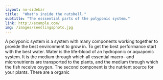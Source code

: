 ```yaml
---
layout: no-sidebar
title:  "What's inside the nutshell."
subtitle: "The esssential parts of the polyponic system."
link: http://example.com/
img: /images/seedlingsphoto.jpg
---
```


A polyponic system is a system with many components working together to provide the best environment to grow in. To get the best performance start with the best water. Water is the life-blood of an hydroponic or aquaponic system. It is the medium through which all essential macro- and micronutrients are transported to the plants, and the medium through which the fish receive oxygen. The second component is the nutrient source for your plants. There are a organic
